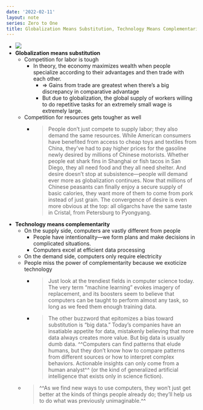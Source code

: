 ```yaml
---
date: '2022-02-11'
layout: note
series: Zero to One
title: Globalization Means Substitution, Technology Means Complementarity
---
```


- ![](https://firebasestorage.googleapis.com/v0/b/firescript-577a2.appspot.com/o/imgs%2Fapp%2FVitecek%2FgxqG6Jsqfg.png?alt=media&token=591179e2-6144-4dd8-9a13-99c5231e6763)
- **Globalization means substitution**
    - Competition for labor is tough
        - In theory, the economy maximizes wealth when people specialize according to their advantages and then trade with each other.
            - => Gains from trade are greatest when there’s a big discrepancy in comparative advantage
            - But due to globalization, the global supply of workers willing to do repetitive tasks for an extremely small wage is extremely large.
    - Competition for resources gets tougher as well
        - > People don’t just compete to supply labor; they also demand the same resources. While American consumers have benefited from access to cheap toys and textiles from China, they’ve had to pay higher prices for the gasoline newly desired by millions of Chinese motorists. Whether people eat shark fins in Shanghai or fish tacos in San Diego, they all need food and they all need shelter. And desire doesn’t stop at subsistence—people will demand ever more as globalization continues. Now that millions of Chinese peasants can finally enjoy a secure supply of basic calories, they want more of them to come from pork instead of just grain. The convergence of desire is even more obvious at the top: all oligarchs have the same taste in Cristal, from Petersburg to Pyongyang.
- **Technology means complementarity**
    - On the supply side, computers are vastly different from people
        - People have intentionality—we form plans and make decisions in complicated situations. 
        - Computers excel at efficient data processing
    - On the demand side, computers only require electricity
    - People miss the power of complementarity because we exoticize technology
        - > Just look at the trendiest fields in computer science today. The very term “machine learning” evokes imagery of replacement, and its boosters seem to believe that computers can be taught to perform almost any task, so long as we feed them enough training data.
        - > The other buzzword that epitomizes a bias toward substitution is “big data.” Today’s companies have an insatiable appetite for data, mistakenly believing that more data always creates more value. But big data is usually dumb data. ^^Computers can find patterns that elude humans, but they don’t know how to compare patterns from different sources or how to interpret complex behaviors. Actionable insights can only come from a human analyst^^ (or the kind of generalized artificial intelligence that exists only in science fiction).
    - > ^^As we find new ways to use computers, they won’t just get better at the kinds of things people already do; they’ll help us to do what was previously unimaginable.^^